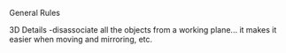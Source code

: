 General Rules 

3D Details 
-disassociate all the objects from a working plane... 
it makes it easier when moving and mirroring, etc. 